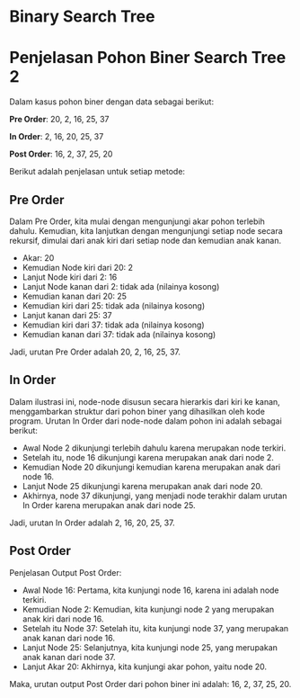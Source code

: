 # Binary Search Tree
# Penjelasan Pohon Biner Search Tree 2

Dalam kasus pohon biner dengan data sebagai berikut:

**Pre Order**: 20, 2, 16, 25, 37

**In Order**: 2, 16, 20, 25, 37

**Post Order**: 16, 2, 37, 25, 20

Berikut adalah penjelasan untuk setiap metode:

## Pre Order
Dalam Pre Order, kita mulai dengan mengunjungi akar pohon terlebih dahulu. Kemudian, kita lanjutkan dengan mengunjungi setiap node secara rekursif, dimulai dari anak kiri dari setiap node dan kemudian anak kanan.

- Akar: 20
- Kemudian Node kiri dari 20: 2
- Lanjut Node kiri dari 2: 16
- Lanjut Node kanan dari 2: tidak ada (nilainya kosong)
- Kemudian kanan dari 20: 25
- Kemudian kiri dari 25: tidak ada (nilainya kosong)
- Lanjut kanan dari 25: 37
- Kemudian kiri dari 37: tidak ada (nilainya kosong)
- Kemudian kanan dari 37: tidak ada (nilainya kosong)

Jadi, urutan Pre Order adalah 20, 2, 16, 25, 37.

## In Order
Dalam ilustrasi ini, node-node disusun secara hierarkis dari kiri ke kanan, menggambarkan struktur dari pohon biner yang dihasilkan oleh kode program. Urutan In Order dari node-node dalam pohon ini adalah sebagai berikut:

- Awal Node 2 dikunjungi terlebih dahulu karena merupakan node terkiri.
- Setelah itu, node 16 dikunjungi karena merupakan anak dari node 2.
- Kemudian Node 20 dikunjungi kemudian karena merupakan anak dari node 16.
- Lanjut Node 25 dikunjungi karena merupakan anak dari node 20.
- Akhirnya, node 37 dikunjungi, yang menjadi node terakhir dalam urutan In Order karena merupakan anak dari node 25.

Jadi, urutan In Order adalah 2, 16, 20, 25, 37.

## Post Order
Penjelasan Output Post Order:

- Awal Node 16: Pertama, kita kunjungi node 16, karena ini adalah node terkiri.
- Kemudian Node 2: Kemudian, kita kunjungi node 2 yang merupakan anak kiri dari node 16.
- Setelah itu Node 37: Setelah itu, kita kunjungi node 37, yang merupakan anak kanan dari node 16.
- Lanjut Node 25: Selanjutnya, kita kunjungi node 25, yang merupakan anak kanan dari node 37.
- Lanjut Akar 20: Akhirnya, kita kunjungi akar pohon, yaitu node 20.

Maka, urutan output Post Order dari pohon biner ini adalah: 16, 2, 37, 25, 20.



